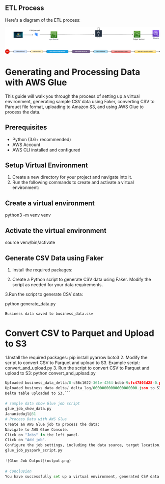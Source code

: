 ## ETL Process

Here's a diagram of the ETL process:

![ETL Diagram](etl.png)


# Generating and Processing Data with AWS Glue

This guide will walk you through the process of setting up a virtual environment, generating sample CSV data using Faker, converting CSV to Parquet file format, uploading to Amazon S3, and using AWS Glue to process the data.

## Prerequisites

- Python (3.6+ recommended)
- AWS Account
- AWS CLI installed and configured

## Setup Virtual Environment

1. Create a new directory for your project and navigate into it.
2. Run the following commands to create and activate a virtual environment:

## Create a virtual environment
python3 -m venv venv

## Activate the virtual environment
source venv/bin/activate


## Generate CSV Data using Faker

1. Install the required packages:

2. Create a Python script to generate CSV data using Faker. Modify the script as needed for your data requirements.

3.Run the script to generate CSV data:

python generate_data.py

```Business data saved to business_data.csv```

# Convert CSV to Parquet and Upload to S3
1.Install the required packages:
    pip install pyarrow boto3
2. Modify the script to convert CSV to Parquet and upload to S3. Example script: convert_and_upload.py
3. Run the script to convert CSV to Parquet and upload to S3:
     python convert_and_upload.py

```python 03-local-csv-parqute.py 
Uploaded business_data_delta/0-c56c1622-361e-4264-bcbb-9cfc47803d28-0.parquet to S3://samplebucketforetl/deltatables/business_data_delta/0-c56c1622-361e-4264-bcbb-9cfc47803d28-0.parquet
Uploaded business_data_delta/_delta_log/00000000000000000000.json to S3://samplebucketforetl/deltatables/business_data_delta/00000000000000000000.json
Delta table uploaded to S3.```

# sample data show Glue job script 
glue_job_show_data.py
Jananiedujl@31
# Process Data with AWS Glue
Create an AWS Glue job to process the data:
Navigate to AWS Glue Console.
Click on "Jobs" in the left panel.
Click on "Add job".
Configure the job settings, including the data source, target location, and transformation script.
glue_job_pyspark_script.py

![Glue Job Output](output.png)

# Conclusion
You have successfully set up a virtual environment, generated CSV data using Faker, converted it to Parquet file format, uploaded it to Amazon S3, and used AWS Glue to process the data. save to output folder in s3 and using anthen verifty data